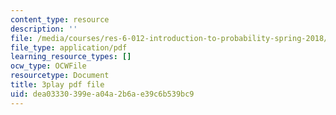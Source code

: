 ```yaml
---
content_type: resource
description: ''
file: /media/courses/res-6-012-introduction-to-probability-spring-2018/dea03330399ea04a2b6ae39c6b539bc9_tzW5jlfEvwU.pdf
file_type: application/pdf
learning_resource_types: []
ocw_type: OCWFile
resourcetype: Document
title: 3play pdf file
uid: dea03330-399e-a04a-2b6a-e39c6b539bc9
---
```

